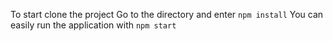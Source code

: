 To start clone the project
Go to the directory and enter `npm install`
You can easily run the application with `npm start`